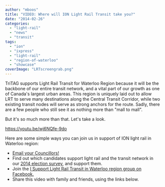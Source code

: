 ```yaml
---
author: "mboos"
title: "VIDEO: Where will ION Light Rail Transit take you?"
date: "2014-02-26"
categories: 
  - "light-rail"
  - "news"
  - "transit"
tags: 
  - "ion"
  - "ixpress"
  - "light-rail"
  - "region-of-waterloo"
  - "showcase"
coverImage: "LRTscreengrab.png"
---
```


TriTAG supports Light Rail Transit for Waterloo Region because it will be the backbone of our entire transit network, and a vital part of our growth as one of Canada's largest urban areas. This region is uniquely laid out to allow LRT to serve many destinations along the Central Transit Corridor, while two existing transit nodes will serve as strong anchors for the route. Sadly, there are a few people who still see it as nothing more than "mall to mall".

But it's so much more than that. Let's take a look.

https://youtu.be/wj6NQfe-9do

Here are some simple ways you can join us in support of ION light rail in Waterloo region:

- [Email your Councillors!](https://tritag.ca/m/lrt "Council contact form")
- Find out which candidates support light rail and the transit network in our [2014 election survey](https://tritag.ca/election2014), and support them.
- Join the [I Support Light Rail Transit in Waterloo region group on Facebook.](https://www.facebook.com/groups/81680629050/ "I support light rail transit in Waterloo Region")
- Share this video with family and friends, using the links below.
